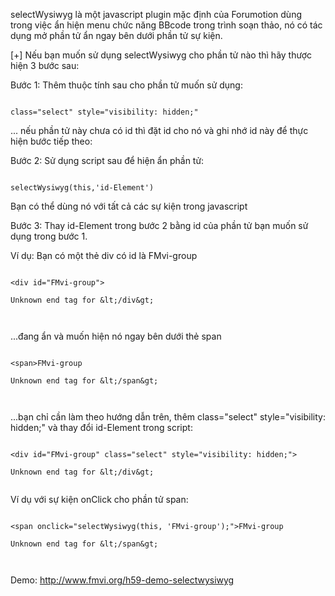 selectWysiwyg là một javascript plugin mặc định của Forumotion dùng trong việc ẩn hiện menu chức năng BBcode trong trình soạn thảo, nó có tác dụng mở phần tử ẩn ngay bên dưới phần tử sự kiện.

[+] Nếu bạn muốn sử dụng selectWysiwyg cho phần tử nào thì hãy thược hiện 3 bước sau:

Bước 1: Thêm thuộc tính sau cho phần tử muốn sử dụng:

```

class="select" style="visibility: hidden;"
```

... nếu phần tử này chưa có id thì đặt id cho nó và ghi nhớ id này để thực hiện bước tiếp theo:

Bước 2: Sử dụng script sau để hiện ẩn phần tử:

```

selectWysiwyg(this,'id-Element')

```
Bạn có thể dùng nó với tất cả các sự kiện trong javascript

Bước 3: Thay id-Element trong bước 2 bằng id của phần tử bạn muốn sử dụng trong bước 1.

Ví dụ: Bạn có một thẻ div có id là FMvi-group

```

<div id="FMvi-group">

Unknown end tag for &lt;/div&gt;



```
...đang ẩn và muốn hiện nó ngay bên dưới thẻ span

```

<span>FMvi-group

Unknown end tag for &lt;/span&gt;



```
...bạn chỉ cần làm theo hướng dẫn trên, thêm class="select" style="visibility: hidden;" và thay đổi id-Element trong script:

```

<div id="FMvi-group" class="select" style="visibility: hidden;">

Unknown end tag for &lt;/div&gt;


```

Ví dụ với sự kiện onClick cho phần tử span:

```

<span onclick="selectWysiwyg(this, 'FMvi-group');">FMvi-group

Unknown end tag for &lt;/span&gt;



```

Demo: http://www.fmvi.org/h59-demo-selectwysiwyg